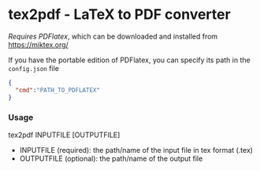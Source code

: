 # tex2pdf - LaTeX to PDF converter

*Requires PDFlatex*, which can be downloaded and installed from https://miktex.org/

If you have the portable edition of PDFlatex, you can specify its path in the `config.json` file

```json
{
  "cmd":"PATH_TO_PDFLATEX"
}

```

### Usage
tex2pdf INPUTFILE [OUTPUTFILE]

- INPUTFILE (required): the path/name of the input file in tex format (.tex)
- OUTPUTFILE (optional): the path/name of the output file 